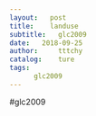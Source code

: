 ```yaml
---
layout:   post
title:    landuse
subtitle:   glc2009
date:   2018-09-25
author:     tttchy
catalog:    ture
tags:    
      glc2009
---
```


#glc2009
